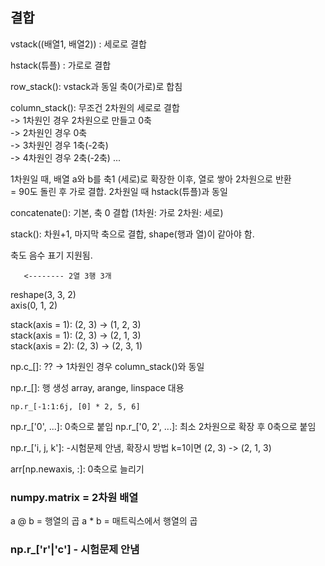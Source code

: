 ## 결합

vstack((배열1, 배열2)) : 세로로 결합   


hstack(튜플) : 가로로 결합   


row_stack(): vstack과 동일 축0(가로)로 합침   

column_stack(): 무조건 2차원의 세로로 결합   
-> 1차원인 경우 2차원으로 만들고 0축   
-> 2차원인 경우 0축   
-> 3차원인 경우 1축(-2축)   
-> 4차원인 경우 2축(-2축) ...   

1차원일 때, 배열 a와 b를 축1 (세로)로 확장한 이후, 열로 쌓아 2차원으로 반환   
= 90도 돌린 후 가로 결합. 2차원일 때 hstack(튜플)과 동일   



concatenate(): 기본, 축 0 결합 (1차원: 가로 2차원: 세로)   
 
stack(): 차원+1, 마지막 축으로 결합, shape(행과 열)이 같아야 함.   

축도 음수 표기 지원됨.   


       <-------- 2열 3행 3개   
reshape(3, 3, 2)   
   axis(0, 1, 2)   


stack(axis = 1): (2, 3) -> (1, 2, 3)   
stack(axis = 1): (2, 3) -> (2, 1, 3)   
stack(axis = 2): (2, 3) -> (2, 3, 1)  



np.c_[]: ??
-> 1차원인 경우 column_stack()와 동일

np.r_[]: 행 생성 array, arange, linspace 대용

`np.r_[-1:1:6j, [0] * 2, 5, 6]`

np.r_['0', ...]: 0축으로 붙임
np.r_['0, 2', ...]: 최소 2차원으로 확장 후 0축으로 붙임

np.r_['i, j, k']: -시험문제 안냄, 확장시 방법 k=1이면 (2, 3) -> (2, 1, 3)   

arr[np.newaxis, :]: 0축으로 늘리기

### numpy.matrix = 2차원 배열

a @ b = 행열의 곱
a * b = 매트릭스에서 행열의 곱

### np.r_['r'|'c'] - 시험문제 안냄

